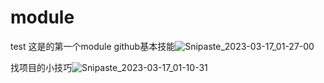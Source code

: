 # module
test
这是的第一个module
github基本技能![Snipaste_2023-03-17_01-27-00](https://user-images.githubusercontent.com/104559806/225703869-e3df0965-be7f-4408-a230-dda770428fd9.png)

找项目的小技巧![Snipaste_2023-03-17_01-10-31](https://user-images.githubusercontent.com/104559806/225698645-05d01f26-c342-4343-9021-d20fc584dfc9.png)


